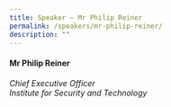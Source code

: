 ```yaml
---
title: Speaker – Mr Philip Reiner
permalink: /speakers/mr-philip-reiner/
description: ""
---
```

#### **Mr Philip Reiner**

*Chief Executive Officer <br>
Institute for Security and Technology*